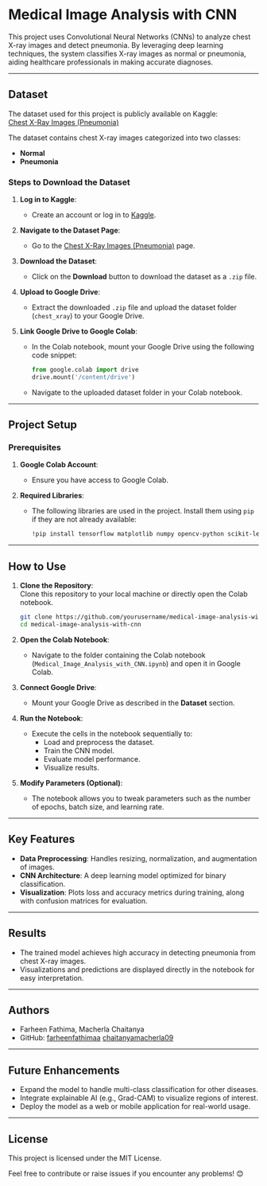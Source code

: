 # Medical Image Analysis with CNN  
This project uses Convolutional Neural Networks (CNNs) to analyze chest X-ray images and detect pneumonia. By leveraging deep learning techniques, the system classifies X-ray images as normal or pneumonia, aiding healthcare professionals in making accurate diagnoses.  

---

## Dataset  

The dataset used for this project is publicly available on Kaggle:  
[Chest X-Ray Images (Pneumonia)](https://www.kaggle.com/datasets/paultimothymooney/chest-xray-pneumonia)  

The dataset contains chest X-ray images categorized into two classes:  
- **Normal**  
- **Pneumonia**  

### Steps to Download the Dataset  

1. **Log in to Kaggle**:  
   - Create an account or log in to [Kaggle](https://www.kaggle.com/).  

2. **Navigate to the Dataset Page**:  
   - Go to the [Chest X-Ray Images (Pneumonia)](https://www.kaggle.com/datasets/paultimothymooney/chest-xray-pneumonia) page.  

3. **Download the Dataset**:  
   - Click on the **Download** button to download the dataset as a `.zip` file.  

4. **Upload to Google Drive**:  
   - Extract the downloaded `.zip` file and upload the dataset folder (`chest_xray`) to your Google Drive.  

5. **Link Google Drive to Google Colab**:  
   - In the Colab notebook, mount your Google Drive using the following code snippet:  
     ```python  
     from google.colab import drive  
     drive.mount('/content/drive')  
     ```  
   - Navigate to the uploaded dataset folder in your Colab notebook.  

---

## Project Setup  

### Prerequisites  

1. **Google Colab Account**:  
   - Ensure you have access to Google Colab.  

2. **Required Libraries**:  
   - The following libraries are used in the project. Install them using `pip` if they are not already available:  
     ```bash  
     !pip install tensorflow matplotlib numpy opencv-python scikit-learn  
     ```  

---

## How to Use  

1. **Clone the Repository**:  
   Clone this repository to your local machine or directly open the Colab notebook.  
   ```bash  
   git clone https://github.com/yourusername/medical-image-analysis-with-cnn.git  
   cd medical-image-analysis-with-cnn  
   ```  

2. **Open the Colab Notebook**:  
   - Navigate to the folder containing the Colab notebook (`Medical_Image_Analysis_with_CNN.ipynb`) and open it in Google Colab.  

3. **Connect Google Drive**:  
   - Mount your Google Drive as described in the **Dataset** section.  

4. **Run the Notebook**:  
   - Execute the cells in the notebook sequentially to:  
     - Load and preprocess the dataset.  
     - Train the CNN model.  
     - Evaluate model performance.  
     - Visualize results.  

5. **Modify Parameters (Optional)**:  
   - The notebook allows you to tweak parameters such as the number of epochs, batch size, and learning rate.  

---

## Key Features  

- **Data Preprocessing**: Handles resizing, normalization, and augmentation of images.  
- **CNN Architecture**: A deep learning model optimized for binary classification.  
- **Visualization**: Plots loss and accuracy metrics during training, along with confusion matrices for evaluation.  

---

## Results  

- The trained model achieves high accuracy in detecting pneumonia from chest X-ray images.  
- Visualizations and predictions are displayed directly in the notebook for easy interpretation.  

---

## Authors
- Farheen Fathima, Macherla Chaitanya 
- GitHub: [farheenfathimaa](https://github.com/farheenfathimaa)
          [chaitanyamacherla09](https://github.com/chaitanyamacherla09)

---

## Future Enhancements  

- Expand the model to handle multi-class classification for other diseases.  
- Integrate explainable AI (e.g., Grad-CAM) to visualize regions of interest.  
- Deploy the model as a web or mobile application for real-world usage.  

---

## License  

This project is licensed under the MIT License.  

Feel free to contribute or raise issues if you encounter any problems! 😊
